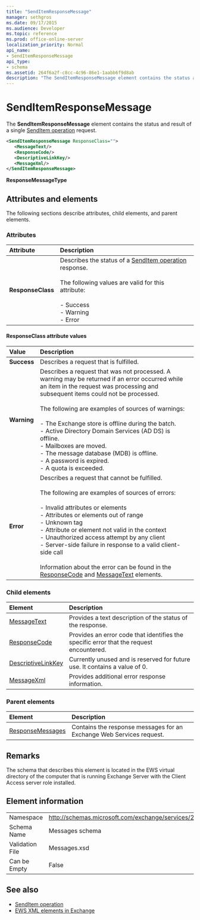 ```yaml
---
title: "SendItemResponseMessage"
manager: sethgros
ms.date: 09/17/2015
ms.audience: Developer
ms.topic: reference
ms.prod: office-online-server
localization_priority: Normal
api_name:
- SendItemResponseMessage
api_type:
- schema
ms.assetid: 264f6a2f-c8cc-4c96-86e1-1aabb6f9d8ab
description: "The SendItemResponseMessage element contains the status and result of a single SendItem operation request."
---
```


# SendItemResponseMessage

The **SendItemResponseMessage** element contains the status and result of a single [SendItem operation](senditem-operation.md) request. 
  
```xml
<SendItemResponseMessage ResponseClass="">
   <MessageText/>
   <ResponseCode/>
   <DescriptiveLinkKey/>
   <MessageXml/>
</SendItemResponseMessage>
```

 **ResponseMessageType**
## Attributes and elements

The following sections describe attributes, child elements, and parent elements.
  
### Attributes

|**Attribute**|**Description**|
|:-----|:-----|
|**ResponseClass** <br/> | Describes the status of a [SendItem operation](senditem-operation.md) response. <br/><br/>The following values are valid for this attribute: <br/> <br/>-  Success  <br/>-  Warning  <br/>-  Error  <br/> |
   
#### ResponseClass attribute values

|**Value**|**Description**|
|:-----|:-----|
|**Success** <br/> |Describes a request that is fulfilled.  <br/> |
|**Warning** <br/> | Describes a request that was not processed. A warning may be returned if an error occurred while an item in the request was processing and subsequent items could not be processed. <br/><br/>The following are examples of sources of warnings:  <br/><br/>-  The Exchange store is offline during the batch.  <br/>-  Active Directory Domain Services (AD DS) is offline.  <br/>-  Mailboxes are moved.  <br/>-  The message database (MDB) is offline.  <br/>-  A password is expired.  <br/>-  A quota is exceeded.  <br/> |
|**Error** <br/> | Describes a request that cannot be fulfilled. <br/><br/>The following are examples of sources of errors:  <br/> <br/>- Invalid attributes or elements  <br/>-  Attributes or elements out of range  <br/>-  Unknown tag  <br/>-  Attribute or element not valid in the context  <br/>-  Unauthorized access attempt by any client  <br/>-  Server-side failure in response to a valid client-side call  <br/> <br/> Information about the error can be found in the [ResponseCode](responsecode.md) and [MessageText](messagetext.md) elements.  <br/> |
   
### Child elements

|**Element**|**Description**|
|:-----|:-----|
|[MessageText](messagetext.md) <br/> |Provides a text description of the status of the response.  <br/> |
|[ResponseCode](responsecode.md) <br/> |Provides an error code that identifies the specific error that the request encountered.  <br/> |
|[DescriptiveLinkKey](descriptivelinkkey.md) <br/> |Currently unused and is reserved for future use. It contains a value of 0.  <br/> |
|[MessageXml](messagexml.md) <br/> |Provides additional error response information.  <br/> |
   
### Parent elements

|**Element**|**Description**|
|:-----|:-----|
|[ResponseMessages](responsemessages.md) <br/> |Contains the response messages for an Exchange Web Services request.  <br/> |
   
## Remarks

The schema that describes this element is located in the EWS virtual directory of the computer that is running Exchange Server with the Client Access server role installed.
  
## Element information

|||
|:-----|:-----|
|Namespace  <br/> |http://schemas.microsoft.com/exchange/services/2006/messages  <br/> |
|Schema Name  <br/> |Messages schema  <br/> |
|Validation File  <br/> |Messages.xsd  <br/> |
|Can be Empty  <br/> |False  <br/> |
   
## See also

- [SendItem operation](senditem-operation.md)
- [EWS XML elements in Exchange](ews-xml-elements-in-exchange.md)

